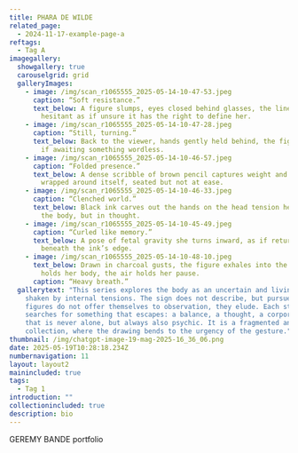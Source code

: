 ```yaml
---
title: PHARA DE WILDE
related_page:
  - 2024-11-17-example-page-a
reftags:
  - Tag A
imagegallery:
  showgallery: true
  carouselgrid: grid
  galleryImages:
    - image: /img/scan_r1065555_2025-05-14-10-47-53.jpeg
      caption: “Soft resistance.”
      text_below: A figure slumps, eyes closed behind glasses, the line almost
        hesitant as if unsure it has the right to define her.
    - image: /img/scan_r1065555_2025-05-14-10-47-28.jpeg
      caption: “Still, turning.”
      text_below: Back to the viewer, hands gently held behind, the figure stands as
        if awaiting something wordless.
    - image: /img/scan_r1065555_2025-05-14-10-46-57.jpeg
      caption: “Folded presence.”
      text_below: A dense scribble of brown pencil captures weight and posture, a body
        wrapped around itself, seated but not at ease.
    - image: /img/scan_r1065555_2025-05-14-10-46-33.jpeg
      caption: “Clenched world.”
      text_below: Black ink carves out the hands on the head tension held not just in
        the body, but in thought.
    - image: /img/scan_r1065555_2025-05-14-10-45-49.jpeg
      caption: “Curled like memory.”
      text_below: A pose of fetal gravity she turns inward, as if returning to herself
        beneath the ink’s edge.
    - image: /img/scan_r1065555_2025-05-14-10-48-10.jpeg
      text_below: Drawn in charcoal gusts, the figure exhales into the void. The chair
        holds her body, the air holds her pause.
      caption: “Heavy breath.”
  gallerytext: "This series explores the body as an uncertain and living matter,
    shaken by internal tensions. The sign does not describe, but pursues. The
    figures do not offer themselves to observation, they elude. Each stroke
    searches for something that escapes: a balance, a thought, a corporeal truth
    that is never alone, but always also psychic. It is a fragmented and strong
    collection, where the drawing bends to the urgency of the gesture."
thumbnail: /img/chatgpt-image-19-mag-2025-16_36_06.png
date: 2025-05-19T10:28:18.234Z
numbernavigation: 11
layout: layout2
mainincluded: true
tags:
  - Tag 1
introduction: ""
collectionincluded: true
description: bio
---
```

GEREMY BANDE portfolio